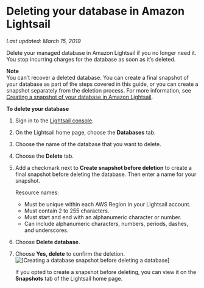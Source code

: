 # Deleting your database in Amazon Lightsail<a name="amazon-lightsail-deleting-your-database"></a>

 *Last updated: March 15, 2019* 

Delete your managed database in Amazon Lightsail if you no longer need it\. You stop incurring charges for the database as soon as it’s deleted\.

**Note**  
You can’t recover a deleted database\. You can create a final snapshot of your database as part of the steps covered in this guide, or you can create a snapshot separately from the deletion process\. For more information, see [Creating a snapshot of your database in Amazon Lightsail](amazon-lightsail-creating-a-database-snapshot.md)\.

**To delete your database**

1. Sign in to the [Lightsail console](https://lightsail.aws.amazon.com/)\.

1. On the Lightsail home page, choose the **Databases** tab\.

1. Choose the name of the database that you want to delete\.

1. Choose the **Delete** tab\.

1. Add a checkmark next to **Create snapshot before deletion** to create a final snapshot before deleting the database\. Then enter a name for your snapshot\.

   Resource names:
   + Must be unique within each AWS Region in your Lightsail account\.
   + Must contain 2 to 255 characters\.
   + Must start and end with an alphanumeric character or number\.
   + Can include alphanumeric characters, numbers, periods, dashes, and underscores\.

1. Choose **Delete database**\.

1. Choose **Yes, delete** to confirm the deletion\.  
![\[Creating a database snapshot before deleting a database\]](https://d9yljz1nd5001.cloudfront.net/en_us/cdafd3c2a6d9edfefee89eda217b0068/images/amazon-lightsail-delete-database-with-snapshot.png)

   If you opted to create a snapshot before deleting, you can view it on the **Snapshots** tab of the Lightsail home page\.